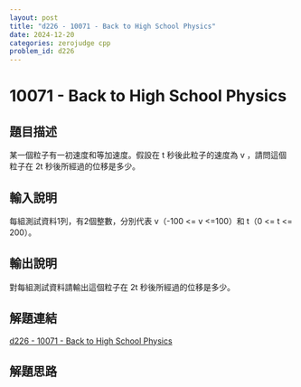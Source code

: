 ```yaml
---
layout: post
title: "d226 - 10071 - Back to High School Physics"
date: 2024-12-20
categories: zerojudge cpp
problem_id: d226
---
```


# 10071 - Back to High School Physics

## 題目描述

某一個粒子有一初速度和等加速度。假設在 t 秒後此粒子的速度為 v ，請問這個粒子在 2t 秒後所經過的位移是多少。

## 輸入說明

每組測試資料1列，有2個整數，分別代表 v（-100 <= v <=100）和 t（0 <= t <= 200）。

## 輸出說明

對每組測試資料請輸出這個粒子在 2t 秒後所經過的位移是多少。

## 解題連結

[d226 - 10071 - Back to High School Physics](https://zerojudge.tw/ShowProblem?problemid=d226)

## 解題思路

